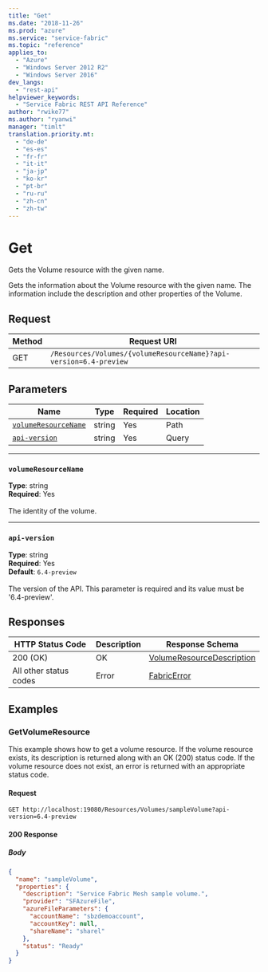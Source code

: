 ```yaml
---
title: "Get"
ms.date: "2018-11-26"
ms.prod: "azure"
ms.service: "service-fabric"
ms.topic: "reference"
applies_to: 
  - "Azure"
  - "Windows Server 2012 R2"
  - "Windows Server 2016"
dev_langs: 
  - "rest-api"
helpviewer_keywords: 
  - "Service Fabric REST API Reference"
author: "rwike77"
ms.author: "ryanwi"
manager: "timlt"
translation.priority.mt: 
  - "de-de"
  - "es-es"
  - "fr-fr"
  - "it-it"
  - "ja-jp"
  - "ko-kr"
  - "pt-br"
  - "ru-ru"
  - "zh-cn"
  - "zh-tw"
---
```

# Get
Gets the Volume resource with the given name.

Gets the information about the Volume resource with the given name. The information include the description and other properties of the Volume.

## Request
| Method | Request URI |
| ------ | ----------- |
| GET | `/Resources/Volumes/{volumeResourceName}?api-version=6.4-preview` |


## Parameters
| Name | Type | Required | Location |
| --- | --- | --- | --- |
| [`volumeResourceName`](#volumeresourcename) | string | Yes | Path |
| [`api-version`](#api-version) | string | Yes | Query |

____
### `volumeResourceName`
__Type__: string <br/>
__Required__: Yes<br/>
<br/>
The identity of the volume.

____
### `api-version`
__Type__: string <br/>
__Required__: Yes<br/>
__Default__: `6.4-preview` <br/>
<br/>
The version of the API. This parameter is required and its value must be '6.4-preview'.


## Responses

| HTTP Status Code | Description | Response Schema |
| --- | --- | --- |
| 200 (OK) | OK<br/> | [VolumeResourceDescription](sfclient-model-volumeresourcedescription.md) |
| All other status codes | Error<br/> | [FabricError](sfclient-model-fabricerror.md) |

## Examples

### GetVolumeResource

This example shows how to get a volume resource. If the volume resource exists, its description is returned along with an OK (200) status code. If the volume resource does not exist, an error is returned with an appropriate status code.

#### Request
```
GET http://localhost:19080/Resources/Volumes/sampleVolume?api-version=6.4-preview
```

#### 200 Response
##### Body
```json
{
  "name": "sampleVolume",
  "properties": {
    "description": "Service Fabric Mesh sample volume.",
    "provider": "SFAzureFile",
    "azureFileParameters": {
      "accountName": "sbzdemoaccount",
      "accountKey": null,
      "shareName": "sharel"
    },
    "status": "Ready"
  }
}
```

